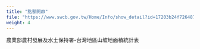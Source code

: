 ```yaml
---
title: "點擊開啟"
file: "https://www.swcb.gov.tw/Home/Info/show_detail?id=17203b24f7264874b87ff38357509892"
weight: 4
---
```

農業部農村發展及水土保持署-台灣地區山坡地面積統計表